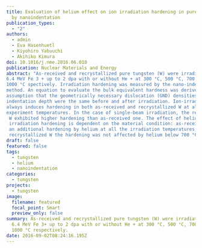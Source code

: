 ```yaml
---
title: Evaluation of helium effect on ion irradiation hardening in pure tungsten
  by nanoindentation
publication_types:
  - "2"
authors:
  - admin
  - Eva Hasenhuetl
  - Kiyohiro Yabuuchi
  - Akihiko Kimura
doi: 10.1016/j.nme.2016.06.010
publication: Nuclear Materials and Energy
abstract: "As-received and recrystallized pure tungsten (W) were irradiated with 
6.4 MeV Fe 3 + up to 2 dpa with or without He + at 300 °C, 500 °C, 700 °C and 
1000 °C spectively. Irradiation hardening was measured by the nano-indentation 
method. An equation to evaluate the bulk equivalent hardness was derived on the 
assumption that the geometrically necessary dislocation (GND) densities at an 
indentation depth were the same before and after irradiation. Ion-irradiation 
always induces hardening in both as-received and recrystallized W at all the 
experiment temperatures. In the case of single-beam irradiation, the recrystallized
 W exhibited higher hardening than as-received one. The effect of helium on the 
 irradiation hardening is dependent on the material condition: as-received W showed 
 an additional hardening by helium at all the irradiation temperatures, while in 
 recrystallized W the hardening was not affected by helium below 700 °C."
draft: false
featured: false
tags:
  - tungsten
  - helium
  - nanoindentation
categories:
  - tungsten
projects:
  - tungsten
image:
  filename: featured
  focal_point: Smart
  preview_only: false
summary: As-received and recrystallized pure tungsten (W) were irradiated with
  6.4 MeV Fe 3+ up to 2 dpa with or without He + at 300 °C, 500 °C, 700 °C and
  1000 °C respectively.
date: 2016-09-02T08:24:16.195Z
---
```

